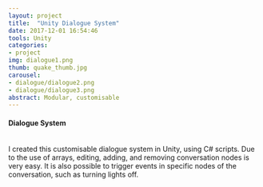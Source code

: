 ```yaml
---
layout: project
title:  "Unity Dialogue System"
date: 2017-12-01 16:54:46
tools: Unity
categories:
- project
img: dialogue1.png
thumb: quake_thumb.jpg
carousel:
- dialogue/dialogue2.png
- dialogue/dialogue3.png
abstract: Modular, customisable
---
```

#### Dialogue System
<br>
I created this customisable dialogue system in Unity, using C# scripts. Due to the use of arrays, editing, adding, and removing conversation nodes is very easy.
It is also possible to trigger events in specific nodes of the conversation, such as turning lights off.
